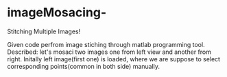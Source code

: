 # imageMosacing-
Stitching Multiple Images!

Given code perfrom image stiching through matlab programming tool.
Described: let's mosaci two images one from left view and another from right.
  Initally left image(first one) is loaded, where we are suppose to select corresponding points(common in both side) manually.

